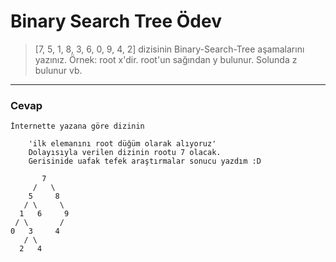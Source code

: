 # Binary Search Tree Ödev

> [7, 5, 1, 8, 3, 6, 0, 9, 4, 2] dizisinin Binary-Search-Tree aşamalarını yazınız.
Örnek: root x'dir. root'un sağından y bulunur. Solunda z bulunur vb.
---

### Cevap

```
İnternette yazana göre dizinin  

    'ilk elemanını root düğüm olarak alıyoruz'
    Dolayısıyla verilen dizinin rootu 7 olacak.
    Gerisinide uafak tefek araştırmalar sonucu yazdım :D

       7
     /   \
    5     8
   / \     \
  1   6     9
 / \       /
0   3     4
   / \
  2   4
```

